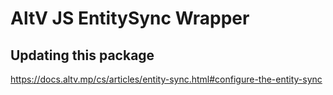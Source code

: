 # AltV JS EntitySync Wrapper

## Updating this package
https://docs.altv.mp/cs/articles/entity-sync.html#configure-the-entity-sync
